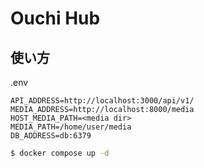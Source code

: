 # Ouchi Hub

## 使い方

.env
```shell
API_ADDRESS=http://localhost:3000/api/v1/
MEDIA_ADDRESS=http://localhost:8000/media
HOST_MEDIA_PATH=<media dir>
MEDIA_PATH=/home/user/media
DB_ADDRESS=db:6379

```

```bash
$ docker compose up -d

```


